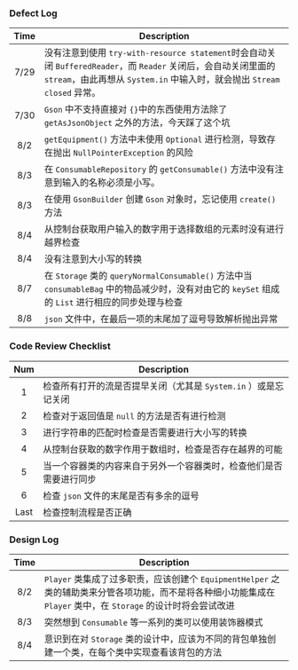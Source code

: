 ### Defect Log
| Time   | Description |
| :----: | ------------|
| 7/29   | 没有注意到使用 `try-with-resource statement`时会自动关闭 `BufferedReader`，而 `Reader` 关闭后，会自动关闭里面的 `stream`，由此再想从 `System.in` 中输入时，就会抛出 `Stream closed` 异常。
| 7/30   | `Gson` 中不支持直接对 `{}`中的东西使用方法除了 `getAsJsonObject` 之外的方法，今天踩了这个坑 |
| 8/2    | `getEquipment()` 方法中未使用 `Optional` 进行检测，导致存在抛出 `NullPointerException` 的风险 |
| 8/3    | 在 `ConsumableRepository` 的 `getConsumable()` 方法中没有注意到输入的名称必须是小写。 |
| 8/3    | 在使用 `GsonBuilder` 创建 `Gson` 对象时，忘记使用 `create()` 方法 |
| 8/4    | 从控制台获取用户输入的数字用于选择数组的元素时没有进行越界检查 |
| 8/4    | 没有注意到大小写的转换 |
| 8/7    | 在 `Storage` 类的 `queryNormalConsumable()` 方法中当 `consumableBag` 中的物品减少时，没有对由它的 `keySet` 组成的 `List` 进行相应的同步处理与检查 |
| 8/8    | `json` 文件中，在最后一项的末尾加了逗号导致解析抛出异常 |

### Code Review Checklist
| Num    | Description |
| :----: | ------------|
| 1      | 检查所有打开的流是否提早关闭（尤其是 `System.in` ）或是忘记关闭 |
| 2      | 检查对于返回值是 `null` 的方法是否有进行检测 |
| 3      | 进行字符串的匹配时检查是否需要进行大小写的转换 |
| 4      | 从控制台获取的数字作用于数组时，检查是否存在越界的可能 |
| 5      | 当一个容器类的内容来自于另外一个容器类时，检查他们是否需要进行同步 |
| 6      | 检查 `json` 文件的末尾是否有多余的逗号 |
| Last   | 检查控制流程是否正确 |

### Design Log
| Time   | Description |
| :----: | ------------|
| 8/2    | `Player` 类集成了过多职责，应该创建个 `EquipmentHelper` 之类的辅助类来分管各项功能，而不是将各种细小功能集成在 `Player` 类中，在 `Storage` 的设计时将会尝试改进 |
| 8/3    | 突然想到 `Consumable` 等一系列的类可以使用装饰器模式 |
| 8/4    | 意识到在对 `Storage` 类的设计中，应该为不同的背包单独创建一个类，在每个类中实现查看该背包的方法 |